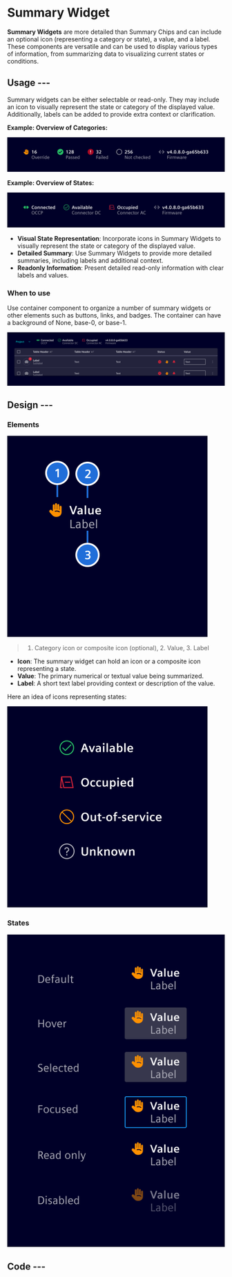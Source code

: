# Summary Widget

**Summary Widgets** are more detailed than Summary Chips and can include an optional icon (representing a category or state), a value, and a label.
These components are versatile and can be used to display various types of information, from summarizing data to visualizing current states or conditions.

## Usage ---

Summary widgets can be either selectable or read-only.
They may include an icon to visually represent the state or category of the displayed value. Additionally, labels can be added to provide extra context or clarification.

**Example: Overview of Categories:**

![Summary Widget Category](images/summary-widget-category.png)

**Example: Overview of States:**

![Summary Widget States](images/summary-widget-states.png)

- **Visual State Representation**: Incorporate icons in Summary Widgets to visually represent the state or category of the displayed value.
- **Detailed Summary**: Use Summary Widgets to provide more detailed summaries, including labels and additional context.
- **Readonly Information**: Present detailed read-only information with clear labels and values.

### When to use

Use container component to organize a number of summary widgets or other elements such as buttons, links, and badges. The container can have a background of None, base-0, or base-1.

![Summary Widget Example](images/summary-widget-example.png)

## Design ---

### Elements

![Summary Widget Construction](images/summary-widget-usage-construction.png)

> 1. Category icon or composite icon (optional), 2. Value, 3. Label

- **Icon**: The summary widget can hold an icon or a composite icon representing a state.
- **Value**: The primary numerical or textual value being summarized.
- **Label**: A short text label providing context or description of the value.

Here an idea of icons representing states:

![Summary Widget Icon States](images/summary-widget-usage-icon-states.png)

### States

![Summary Widget States](images/summary-widget-usage-states.png)

## Code ---

<si-docs-component example="si-summary-widget/si-summary-widget" height="250"></si-docs-component>

<si-docs-api component="SiSummaryWidgetComponent"></si-docs-api>

<si-docs-types></si-docs-types>
